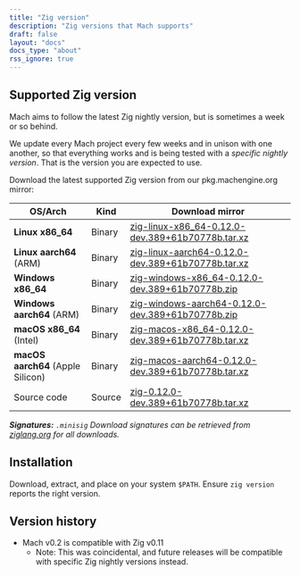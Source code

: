 ```yaml
---
title: "Zig version"
description: "Zig versions that Mach supports"
draft: false
layout: "docs"
docs_type: "about"
rss_ignore: true
---
```


## Supported Zig version

Mach aims to follow the latest Zig nightly version, but is sometimes a week or so behind.

We update every Mach project every few weeks and in unison with one another, so that everything works and is being tested with a _specific nightly version_. That is the version you are expected to use.

Download the latest supported Zig version from our pkg.machengine.org mirror:

| OS/Arch                           | Kind   | Download mirror                                                                                                                         |
| --------------------------------- | ------ | --------------------------------------------------------------------------------------------------------------------------------------- |
| **Linux x86_64**                  | Binary | [zig-linux-x86_64-0.12.0-dev.389+61b70778b.tar.xz](https://pkg.machengine.org/zig/zig-linux-x86_64-0.12.0-dev.389+61b70778b.tar.xz)   |
| **Linux aarch64** (ARM)           | Binary | [zig-linux-aarch64-0.12.0-dev.389+61b70778b.tar.xz](https://pkg.machengine.org/zig/zig-linux-aarch64-0.12.0-dev.389+61b70778b.tar.xz)     |
| **Windows x86_64**                | Binary | [zig-windows-x86_64-0.12.0-dev.389+61b70778b.zip](https://pkg.machengine.org/zig/zig-windows-x86_64-0.12.0-dev.389+61b70778b.zip)     |
| **Windows aarch64** (ARM)         | Binary | [zig-windows-aarch64-0.12.0-dev.389+61b70778b.zip](https://pkg.machengine.org/zig/zig-windows-aarch64-0.12.0-dev.389+61b70778b.zip)       |
| **macOS x86_64** (Intel)          | Binary | [zig-macos-x86_64-0.12.0-dev.389+61b70778b.tar.xz](https://pkg.machengine.org/zig/zig-macos-x86_64-0.12.0-dev.389+61b70778b.tar.xz)   |
| **macOS aarch64** (Apple Silicon) | Binary | [zig-macos-aarch64-0.12.0-dev.389+61b70778b.tar.xz](https://pkg.machengine.org/zig/zig-macos-aarch64-0.12.0-dev.389+61b70778b.tar.xz) |
| Source code                       | Source | [zig-0.12.0-dev.389+61b70778b.tar.xz](https://pkg.machengine.org/zig/zig-0.12.0-dev.389+61b70778b.tar.xz)                                 |

_**Signatures:** `.minisig` Download signatures can be retrieved from [ziglang.org](https://ziglang.org/download/) for all downloads._

## Installation

Download, extract, and place on your system `$PATH`. Ensure `zig version` reports the right version.

## Version history

* Mach v0.2 is compatible with Zig v0.11
  * Note: This was coincidental, and future releases will be compatible with specific Zig nightly versions instead.
